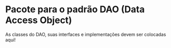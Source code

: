 # Pacote para o padrão DAO (Data Access Object)

As classes do DAO, suas interfaces e implementações devem ser colocadas aqui!